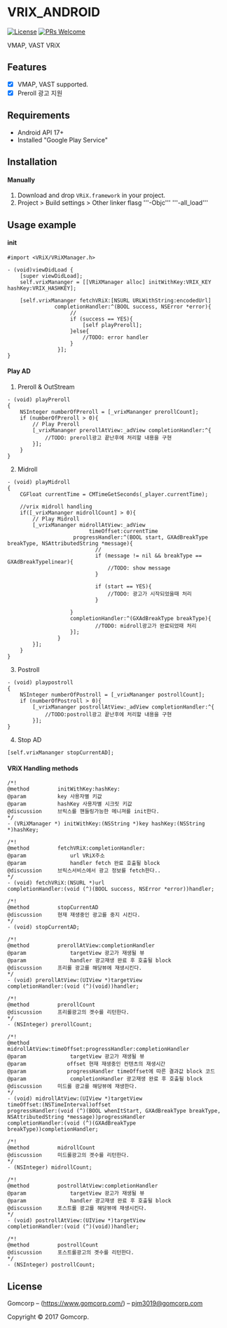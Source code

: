 # VRIX_ANDROID

[![License][license-image]][license-url]
[![PRs Welcome](https://img.shields.io/badge/PRs-welcome-brightgreen.svg?style=flat-square)](http://makeapullrequest.com)

VMAP, VAST VRiX

## Features

- [x] VMAP, VAST supported.
- [x] Preroll 광고 지원

## Requirements

- Android API 17+
- Installed "Google Play Service"

## Installation

#### Manually
1. Download and drop ```VRiX.framework``` in your project.  
2. Project > Build settings > Other linker flasg '''-Objc''' '''-all_load'''  

## Usage example

#### init
```objc
#import <VRiX/VRiXManager.h>

- (void)viewDidLoad {
    [super viewDidLoad];
    self.vrixMananger = [[VRiXManager alloc] initWithKey:VRIX_KEY hashKey:VRIX_HASHKEY];

    [self.vrixMananger fetchVRiX:[NSURL URLWithString:encodedUrl]
               completionHandler:^(BOOL success, NSError *error){
                    //
                    if (success == YES){
                        [self playPreroll];
                    }else{
                        //TODO: error handler
                    }
                }];
}
```
#### Play AD
1. Preroll & OutStream

```objc
- (void) playPreroll
{
    NSInteger numberOfPreroll = [_vrixMananger prerollCount];
    if (numberOfPreroll > 0){
        // Play Preroll
        [_vrixMananger prerollAtView:_adView completionHandler:^{
            //TODO: preroll광고 끝난후에 처리할 내용을 구현
        }];
    }
}
```
2. Midroll
```objc
- (void) playMidroll
{
    CGFloat currentTime = CMTimeGetSeconds(_player.currentTime);

    //vrix midroll handling
    if([_vrixMananger midrollCount] > 0){
        // Play Midroll
        [_vrixMananger midrollAtView:_adView
                          timeOffset:currentTime
                     progressHandler:^(BOOL start, GXAdBreakType breakType, NSAttributedString *message){
                            //
                            if (message != nil && breakType == GXAdBreakTypelinear){
                                //TODO: show message
                            }

                            if (start == YES){
                                //TODO: 광고가 시작되었을때 처리
                            }
                
                    }
                    completionHandler:^(GXAdBreakType breakType){
                            //TODO: midroll광고가 완료되었때 처리 
                    }];
                }
        }];
    }
}
```

3. Postroll
```objc
- (void) playpostroll
{
    NSInteger numberOfPostroll = [_vrixMananger postrollCount];
    if (numberOfPostroll > 0){
        [_vrixMananger postrollAtView:_adView completionHandler:^{
            //TODO:postroll광고 끝난후에 처리할 내용을 구현
        }];
}
```
4. Stop AD
```objc
[self.vrixMananger stopCurrentAD];
```

#### VRiX Handling methods
```objc
/*!
@method			initWithKey:hashKey:
@param          key 사용자별 키값
@param			hashKey 사용자별 시크릿 키값
@discussion		브릭스를 핸들링가능한 메니져를 init한다.
*/
- (VRiXManager *) initWithKey:(NSString *)key hashKey:(NSString *)hashKey;

/*!
@method			fetchVRiX:completionHandler:
@param				url VRiX주소
@param				handler fetch 완료 호출될 block
@discussion		브릭스서비스에서 광고 정보를 fetch한다..
*/
- (void) fetchVRiX:(NSURL *)url
completionHandler:(void (^)(BOOL success, NSError *error))handler;

/*!
@method			stopCurrentAD
@discussion		현재 재생중인 광고를 중지 시킨다.
*/
- (void) stopCurrentAD;

/*!
@method			prerollAtView:completionHandler
@param				targetView 광고가 재생될 뷰
@param				handler 광고재생 완료 후 호출될 block
@discussion		프리롤 광고를 해당뷰에 재생시킨다.
*/
- (void) prerollAtView:(UIView *)targetView
completionHandler:(void (^)(void))handler;

/*!
@method			prerollCount
@discussion		프리롤광고의 곗수를 리턴한다.
*/
- (NSInteger) prerollCount;

/*!
@method			midrollAtView:timeOffset:progressHandler:completionHandler
@param				targetView 광고가 재생될 뷰
@param             offset 현재 재생중인 컨텐츠의 재생시간
@param             progressHandler timeOffset에 따른 결과값 block 코드
@param				completionHandler 광고재생 완료 후 호출될 block
@discussion		미드롤 광고를 해당뷰에 재생한다.
*/
- (void) midrollAtView:(UIView *)targetView
timeOffset:(NSTimeInterval)offset
progressHandler:(void (^)(BOOL whenItStart, GXAdBreakType breakType, NSAttributedString *message))progressHandler
completionHandler:(void (^)(GXAdBreakType breakType))completionHandler;

/*!
@method			midrollCount
@discussion		미드롤광고의 곗수를 리턴한다.
*/
- (NSInteger) midrollCount;

/*!
@method			postrollAtView:completionHandler
@param				targetView 광고가 재생될 뷰
@param				handler 광고재생 완료 후 호출될 block
@discussion		포스트롤 광고를 해당뷰에 재생시킨다.
*/
- (void) postrollAtView:(UIView *)targetView
completionHandler:(void (^)(void))handler;

/*!
@method			postrollCount
@discussion		포스트롤광고의 곗수를 리턴한다.
*/
- (NSInteger) postrollCount;
```
## License

Gomcorp – (https://www.gomcorp.com/) – pjm3019@gomcorp.com

Copyright © 2017 Gomcorp.

[license-image]: https://img.shields.io/badge/License-MIT-blue.svg
[license-url]: LICENSE
